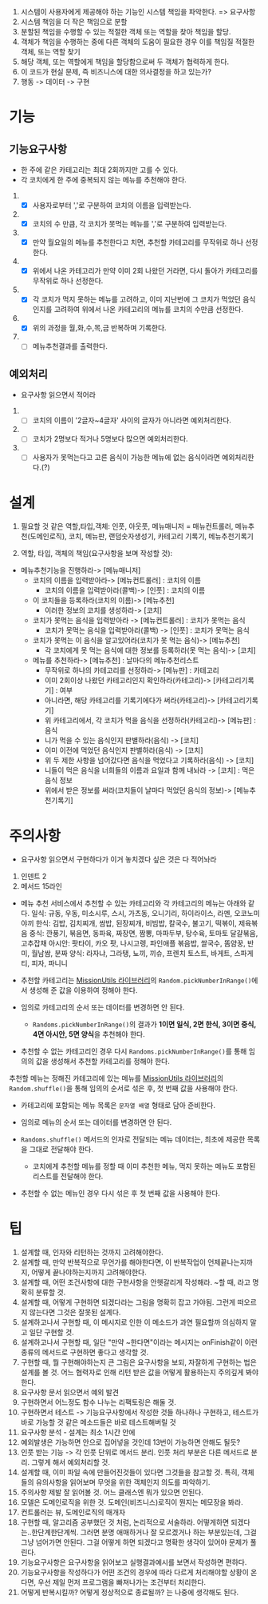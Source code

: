 1. 시스템이 사용자에게 제공해야 하는 기능인 시스템 책임을 파악한다. => 요구사항
2. 시스템 책임을 더 작은 책임으로 분할
3. 분할된 책임을 수행할 수 있는 적절한 객체 또는 역할을 찾아 책임을 할당.
4. 객체가 책임을 수행하는 중에 다른 객체의 도움이 필요한 경우 이를 책임질 적절한 객체, 또는 역할 찾기
5. 해당 객체, 또는 역할에게 책임을 할당함으로써 두 객체가 협력하게 한다.
6. 이 코드가 현실 문제, 즉 비즈니스에 대한 의사결정을 하고 있는가?
7. 행동 -> 데이터 -> 구현

# 기능

## 기능요구사항

- 한 주에 같은 카테고리는 최대 2회까지만 고를 수 있다.
- 각 코치에게 한 주에 중복되지 않는 메뉴를 추천해야 한다.

1. - [x] 사용자로부터 ','로 구분하여 코치의 이름을 입력받는다.
2. - [x] 코치의 수 만큼, 각 코치가 못먹는 메뉴를 ','로 구분하여 입력받는다.
3. - [x] 만약 월요일의 메뉴를 추천한다고 치면, 추천할 카테고리를 무작위로 하나 선정한다.
4. - [x] 위에서 나온 카테고리가 만약 이미 2회 나왔던 거라면, 다시 돌아가 카테고리를 무작위로 하나 선정한다.
5. - [x] 각 코치가 먹지 못하는 메뉴를 고려하고, 이미 지난번에 그 코치가 먹었던 음식인지를 고려하여 위에서 나온 카테고리의 메뉴를 코치의 수만큼 선정한다.
6. - [x] 위의 과정을 월,화,수,목,금 반복하며 기록한다.
7. - [ ] 메뉴추천결과를 출력한다.

## 예외처리

- 요구사항 읽으면서 적어라

1. - [ ] 코치의 이름이 '2글자~4글자' 사이의 글자가 아니라면 예외처리한다.
2. - [ ] 코치가 2명보다 적거나 5명보다 많으면 예외처리한다.
3. - [ ] 사용자가 못먹는다고 고른 음식이 가능한 메뉴에 없는 음식이라면 예외처리한다.(?)

# 설계

1. 필요할 것 같은 역할,타입,객체:
   인풋, 아웃풋, 메뉴매니저 = 매뉴컨트롤러, 메뉴추천(도메인로직), 코치, 메뉴판, 랜덤숫자생성기, 카테고리 기록기, 메뉴추천기록기

2. 역할, 타입, 객체의 책임(요구사항을 보며 작성할 것):

- 메뉴추천기능을 진행하라-> [메뉴매니저]
  - 코치의 이름을 입력받아라-> [메뉴컨트롤러] : 코치의 이름
    - 코치의 이름을 입력받아라(콜백)-> [인풋] : 코치의 이름
  - 이 코치들을 등록하라(코치의 이름)-> [메뉴추천]
    - 이러한 정보의 코치를 생성하라-> [코치]
  - 코치가 못먹는 음식을 입력받아라 -> [메뉴컨트롤러] : 코치가 못먹는 음식
    - 코치가 못먹는 음식을 입력받아라(콜백) -> [인풋] : 코치가 못먹는 음식
  - 코치가 못먹는 이 음식을 알고있어라(코치가 못 먹는 음식)-> [메뉴추천]
    - 각 코치에게 못 먹는 음식에 대한 정보를 등록하라(못 먹는 음식)-> [코치]
  - 메뉴를 추천하라-> [메뉴추천] : 날마다의 메뉴추천리스트
    - 무작위로 하나의 카테고리를 선정하라-> [메뉴판] : 카테고리
    - 이미 2회이상 나왔던 카테고리인지 확인하라(카테고리)-> [카테고리기록기] : 여부
    - 아니라면, 해당 카테고리를 기록기에다가 써라(카테고리)-> [카테고리기록기]
    - 위 카테고리에서, 각 코치가 먹을 음식을 선정하라(카테고리)-> [메뉴판] : 음식
    - 니가 먹을 수 있는 음식인지 판별하라(음식) -> [코치]
    - 이미 이전에 먹었던 음식인지 판별하라(음식) -> [코치]
    - 위 두 제한 사항을 넘어갔다면 음식을 먹었다고 기록하라(음식) -> [코치]
    - 니들이 먹은 음식을 너희들의 이름과 요일과 함께 내놔라 -> [코치] : 먹은음식 정보
    - 위에서 받은 정보를 써라(코치들이 날마다 먹었던 음식의 정보)-> [메뉴추천기록기]

# 주의사항

- 요구사항 읽으면서 구현하다가 이거 놓치겠다 싶은 것은 다 적어놔라

1. 인덴트 2
2. 메서드 15라인

- 메뉴 추천 서비스에서 추천할 수 있는 카테고리와 각 카테고리의 메뉴는 아래와 같다.
  일식: 규동, 우동, 미소시루, 스시, 가츠동, 오니기리, 하이라이스, 라멘, 오코노미야끼
  한식: 김밥, 김치찌개, 쌈밥, 된장찌개, 비빔밥, 칼국수, 불고기, 떡볶이, 제육볶음
  중식: 깐풍기, 볶음면, 동파육, 짜장면, 짬뽕, 마파두부, 탕수육, 토마토 달걀볶음, 고추잡채
  아시안: 팟타이, 카오 팟, 나시고렝, 파인애플 볶음밥, 쌀국수, 똠얌꿍, 반미, 월남쌈, 분짜
  양식: 라자냐, 그라탱, 뇨끼, 끼슈, 프렌치 토스트, 바게트, 스파게티, 피자, 파니니

- 추천할 카테고리는 [MissionUtils 라이브러리](https://github.com/woowacourse-projects/javascript-mission-utils#mission-utils)의 `Random.pickNumberInRange()`에서 생성해 준 값을 이용하여 정해야 한다.

- 임의로 카테고리의 순서 또는 데이터를 변경하면 안 된다.
  - `Randoms.pickNumberInRange()`의 결과가 **1이면 일식, 2면 한식, 3이면 중식, 4면 아시안, 5면 양식**을 추천해야 한다.
- 추천할 수 없는 카테고리인 경우 다시 `Randoms.pickNumberInRange()`를 통해 임의의 값을 생성해서 추천할 카테고리를 정해야 한다.

추천할 메뉴는 정해진 카테고리에 있는 메뉴를 [MissionUtils 라이브러리](https://github.com/woowacourse-projects/javascript-mission-utils#mission-utils)의 `Random.shuffle()`을 통해 임의의 순서로 섞은 후, 첫 번째 값을 사용해야 한다.

- 카테고리에 포함되는 메뉴 목록은 `문자열 배열` 형태로 담아 준비한다.

- 임의로 메뉴의 순서 또는 데이터를 변경하면 안 된다.
- `Randoms.shuffle()` 메서드의 인자로 전달되는 메뉴 데이터는, 최초에 제공한 목록을 그대로 전달해야 한다.
  - 코치에게 추천할 메뉴를 정할 때 이미 추천한 메뉴, 먹지 못하는 메뉴도 포함된 리스트를 전달해야 한다.
- 추천할 수 없는 메뉴인 경우 다시 섞은 후 첫 번째 값을 사용해야 한다.

# 팁

1. 설계할 때, 인자와 리턴하는 것까지 고려해야한다.
2. 설계할 때, 만약 반복적으로 무언가를 해야한다면, 이 반복작업이 언제끝나는지까지, 어떻게 끝나야하는지까지 고려해야한다.
3. 설계할 때, 어떤 조건사항에 대한 구현사항을 안헷갈리게 작성해라. ~할 때, 라고 명확히 분류할 것.
4. 설계할 때, 어떻게 구현하면 되겠다라는 그림을 명확히 잡고 가야됨. 그런게 떠오르지 않는다면 그것은 잘못된 설계다.
5. 설계하고나서 구현할 때, 이 메시지로 인한 이 메소드가 과연 필요할까 의심하지 말고 일단 구현할 것.
6. 설계하고나서 구현할 때, 일단 "만약 ~한다면"이라는 메시지는 onFinish같이 이런 종류의 메서드로 구현하면 좋다고 생각할 것.
7. 구현할 때, 뭘 구현해야하는지 큰 그림은 요구사항을 보되, 자잘하게 구현하는 법은 설계를 볼 것. 어느 협력자로 인해 리턴 받은 값을 어떻게 활용하는지 주의깊게 봐야한다.
8. 요구사항 문서 읽으면서 예외 발견
9. 구현하면서 어느정도 함수 나누는 리팩토링은 해둘 것.
10. 구현하면서 테스트 -> 기능요구사항에서 작성한 것들 하나하나 구현하고, 테스트가 바로 가능할 것 같은 메소드들은 바로 테스트해버릴 것
11. 요구사항 분석 - 설계는 최소 1시간 안에
12. 예외발생은 가능하면 안으로 집어넣을 것인데 13번이 가능하면 안해도 될듯?
13. 인풋 받는 기능 -> 각 인풋 단위로 메서드 분리. 인풋 처리 부분은 다른 메서드로 분리. 그렇게 해서 예외처리할 것.
14. 설계할 때, 이미 파일 속에 만들어진것들이 있다면 그것들을 참고할 것. 특히, 객체들의 유의사항을 읽어보며 무엇을 위한 객체인지 의도를 파악하기.
15. 주의사항 제발 잘 읽어볼 것. 어느 클래스엔 뭐가 있으면 안된다.
16. 모델은 도메인로직을 위한 것. 도메인(비즈니스)로직이 뭔지는 메모장을 봐라.
17. 컨트롤러는 뷰, 도메인로직의 매개자
18. 구현할 때, 알고리즘 공부했던 것 처럼, 논리적으로 서술하라. 어떻게하면 되겠다는..한단계한단계씩. 그러면 분명 애매하거나 잘 모르겠거나 하는 부분있는데, 그걸 그냥 넘어가면 안된다. 그걸 어떻게 하면 되겠다고 명확한 생각이 있어야 문제가 풀린다.
19. 기능요구사항은 요구사항을 읽어보고 실행결과예시를 보면서 작성하면 편하다.
20. 기능요구사항을 작성하다가 어떤 조건의 경우에 따라 다르게 처리해야할 상황이 온다면, 우선 제일 먼저 프로그램을 빠져나가는 조건부터 처리한다.
21. 어떻게 반복시킬까? 어떻게 정상적으로 종료될까? 는 나중에 생각해도 된다.
